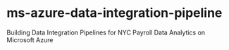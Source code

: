 # ms-azure-data-integration-pipeline
Building Data Integration Pipelines for NYC Payroll Data Analytics on Microsoft Azure
